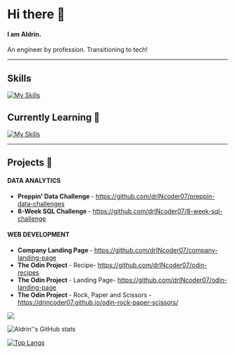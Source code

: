 <!--
**drINcoder07/drINcoder07** is a ✨ _special_ ✨ repository because its `README.md` (this file) appears on your GitHub profile.
-->

# Hi there 👋

#### I am Aldrin.

An engineer by profession. Transitioning to tech!

---

## Skills

[![My Skills](https://skillicons.dev/icons?i=js,html,css,autocad,py)](https://skillicons.dev)

## Currently Learning 🌱

[![My Skills](https://skillicons.dev/icons?i=java,js,php,jquery,mysql,react)](https://skillicons.dev)

---

## Projects 🔭

#### DATA ANALYTICS

- <strong>Preppin' Data Challenge </strong> - https://github.com/drINcoder07/preppin-data-challenges
- <strong>8-Week SQL Challenge </strong> - https://github.com/drINcoder07/8-week-sql-challenge


#### WEB DEVELOPMENT

- <strong>Company Landing Page </strong>- https://github.com/drINcoder07/company-landing-page
- <strong>The Odin Project </strong> - Recipe- https://github.com/drINcoder07/odin-recipes
- <strong>The Odin Project </strong> - Landing Page- https://github.com/drINcoder07/odin-landing-page
- <strong>The Odin Project </strong> - Rock, Paper and Scissors - https://drincoder07.github.io/odin-rock-paper-scissors/

![](https://komarev.com/ghpvc/?username=drINcoder07&style=for-the-badge&color=76ba1b)

![Aldrin''s GitHub stats](https://github-readme-stats.vercel.app/api?username=drINcoder07&show_icons=true&title_color=1e5631&theme=cobalt)

[![Top Langs](https://github-readme-stats.vercel.app/api/top-langs/?username=drINcoder07)](https://github.com/anuraghazra/github-readme-stats)

<!-- Here are some ideas to get you started:

- 🔭 I’m currently working on ...
- 🌱 I’m currently learning ...
- 👯 I’m looking to collaborate on ...
- 🤔 I’m looking for help with ...
- 💬 Ask me about ...
- 📫 How to reach me: ...
- 😄 Pronouns: ...
- ⚡ Fun fact: ...
-->
